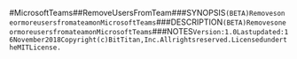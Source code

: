#MicrosoftTeams##RemoveUsersFromTeam###SYNOPSIS```(BETA)RemovesoneormoreusersfromateamonMicrosoftTeams```###DESCRIPTION```(BETA)RemovesoneormoreusersfromateamonMicrosoftTeams```###NOTES```Version:1.0Lastupdated:16November2018Copyright(c)BitTitan,Inc.Allrightsreserved.LicensedundertheMITLicense.```
